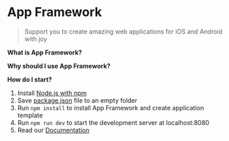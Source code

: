 # App Framework
> Support you to create amazing web applications for iOS and Android with joy

**What is App Framework?**

**Why should I use App Framework?**

**How do I start?**
1. Install [Node.js with npm](https://docs.npmjs.com/getting-started/what-is-npm)
2. Save [package.json](https://raw.githubusercontent.com/scriptPilot/app-framework/master/demo-app/package.json) file to an empty folder
3. Run `npm install` to install App Framework and create application template
4. Run `npm run dev` to start the development server at localhost:8080
5. Read our [Documentation](https://github.com/scriptPilot/app-framework/blob/documentation/docuLong.md)
